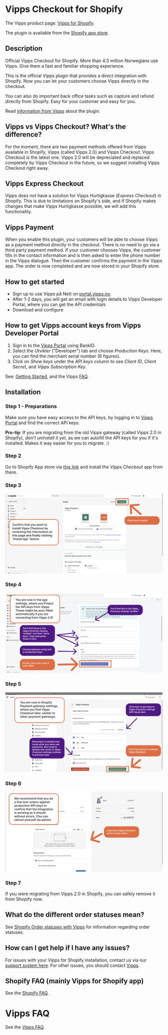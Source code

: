 <!-- START_METADATA
---
hide_table_of_contents: true
pagination_next: null
pagination_prev: null
---
END_METADATA -->

# Vipps Checkout for Shopify

The Vipps product page: [Vipps for Shopify](https://www.vipps.no/produkter-og-tjenester/bedrift/ta-betalt-paa-nett/ta-betalt-paa-nett/shopify/).

The plugin is available from the [Shopify app store](https://apps.shopify.com/vipps-checkout).

## Description

Official Vipps Checkout for Shopify. More than 4.3 million Norwegians use Vipps. Give them a fast and familiar shopping experience.

This is the official Vipps plugin that provides a direct integration with Shopify. Now you can let your customers choose Vipps directly in the checkout.

You can also do important back office tasks such as capture and refund directly from Shopify. Easy for your customer and easy for you.

Read [information from Vipps](https://www.vipps.no/produkter-og-tjenester/bedrift/ta-betalt-paa-nett/ta-betalt-paa-nett/shopify/) about the plugin.

## Vipps vs Vipps Checkout? What's the difference?

For the moment, there are two payment methods offered from Vipps available in Shopify, Vipps (called Vipps 2.0) and Vipps Checkout. Vipps Checkout is the latest one. Vipps 2.0 will be depreciated and replaced completely by Vipps Checkout in the future, so we suggest installing Vipps Checkout right away.

## Vipps Express Checkout

Vipps does not have a solution for Vipps Hurtigkasse (*Express Checkout*) in Shopify.
This is due to limitations on Shopify's side, and if Shopify makes changes that
make Vipps Hurtigkasse possible, we will add this functionality.

## Vipps Payment

When you enable this plugin, your customers will be able to choose Vipps as a payment method directly in the checkout. There is no need to go via a third party payment method. If your customer chooses Vipps, the customer fills in the contact information and is then asked to enter the phone number in the Vipps dialogue. Then the customer confirms the payment in the Vipps app. The order is now completed and are now stored in your Shopify store.

## How to get started

- Sign up to use Vipps på Nett on [portal.vipps.no](https://portal.vipps.no/login).
- After 1-2 days, you will get an email with login details to Vipps Developer Portal, where you can get the API credentials
- Download and configure

## How to get Vipps account keys from Vipps Developer Portal

1. Sign in to the [Vipps Portal](https://portal.vipps.no/) using BankID.
2. Select the *Utvikler* ("Developer") tab and choose *Production Keys*. Here, you can find the merchant serial number (6 figures).
3. Click on *Show keys* under the *API keys* column to see *Client ID*, *Client Secret*, and *Vipps Subscription Key*.

See: [Getting Started](https://developer.vippsmobilepay.com/docs/vipps-developers/getting-started/), and the Vipps [FAQ](https://developer.vippsmobilepay.com/docs/vipps-developers/faqs/).

## Installation

### Step 1 - Preparations

Make sure you have easy access to the API keys, by logging in to [Vipps Portal](https://portal.vipps.no/) and find the correct API keys.

**Pro-tip**: If you are migrating from the old Vipps gateway (called Vipps 2.0 in Shopify), *don't uninstall it yet*, as we can autofill the API keys for you if it's installed. Makes it way easier for you to migrate. :)

### Step 2

Go to Shopify App store via [this link](https://apps.shopify.com/vipps-checkout?locale=nb) and install the *Vipps Checkout* app from there.

### Step 3

![Step 3](images/vipps-checkout-step-2.png "Step 3")

### Step 4

![Step 4](images/vipps-checkout-step-3.png "Step 4")

### Step 5

![Step 5](images/vipps-checkout-step-4.png "Step 5")

### Step 6

![Step 6](images/vipps-checkout-step-5.png "Step 6")

### Step 7

If you were migrating from Vipps 2.0 in Shopify, you can safely remove it from Shopify now.

## What do the different order statuses mean?

See [Shopify Order statuses with Vipps](https://developer.vippsmobilepay.com/docs/plugins-ext/shopify/shopify-faq/#what-do-the-different-order-statuses-in-shopify-mean-when-combined-with-vipps) for information regarding order statuses.

## How can I get help if I have any issues?

For issues with your Vipps for Shopify installation, contact us via our [support system here](https://vipps-shopify.atlassian.net/servicedesk/customer/portal/3). For other issues, you should contact [Vipps](https://developer.vippsmobilepay.com/docs/vipps-developers/contact/).

## Shopify FAQ (mainly Vipps for Shopify app)

See the [Shopify FAQ](https://developer.vippsmobilepay.com/docs/plugins-ext/shopify/shopify-faq/).

# Vipps FAQ

See the [Vipps FAQ](https://developer.vippsmobilepay.com/docs/vipps-developers/faqs/).
